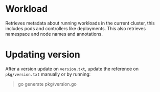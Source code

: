 # Workload

Retrieves metadata about running workloads in the current cluster, this includes pods and controllers like deployments. This also retrieves namespace and node names and annotations.

# Updating version

After a version update on `version.txt`, update the reference on `pkg/version.txt` manually or by running:

> go generate pkg/version.go
